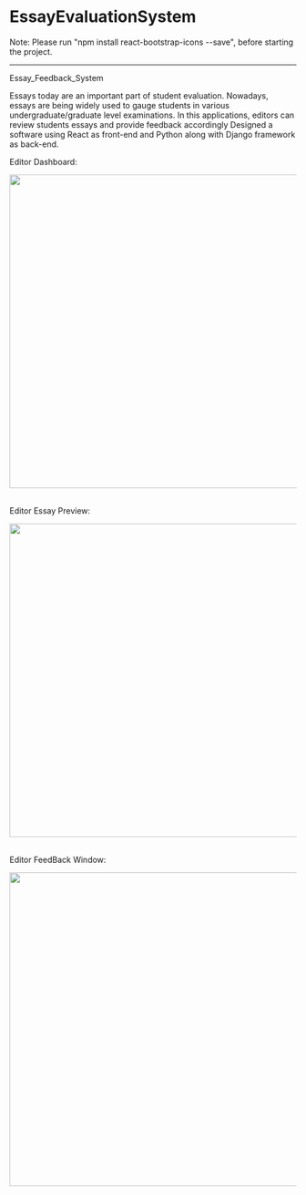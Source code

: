 # EssayEvaluationSystem
Note: Please run "npm install react-bootstrap-icons --save", before starting the project.

----------------------------------------------------------------------------------------------------------------------------
Essay_Feedback_System

Essays today are an important part of student evaluation. Nowadays, essays are being widely used to gauge students in various undergraduate/graduate level examinations.  In this applications, editors can review students essays and provide feedback accordingly 
Designed a software using React as front-end and Python along with Django framework as back-end.

Editor Dashboard:

<img src="https://klaasx.com/media/prompt/3.jpeg" width="550">
<br><br>

Editor Essay Preview:

<img src="https://klaasx.com/media/prompt/2.jpeg" width="550">
<br><br>


Editor FeedBack Window:

<img src="https://klaasx.com/media/prompt/1.jpeg" width="550">
<br><br>
